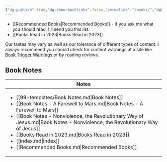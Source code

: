```yaml
---
{"dg-publish":true,"dg-show-backlinks":false,"permalink":"/books/","dgShowBacklinks":false,"dgPassFrontmatter":true}
---
```



* [[Recommended Books\|Recommended Books]] - If you ask me what you should read, I'll send you this list.
* [[Books Read in 2023\|Books Read in 2023]]

Our tastes may vary as well as our tolerance of different types of content. I always recommend you should check for content warnings at a site like [Book Trigger Warnings](https://www.booktriggerwarnings.com/Welcome) or by reading reviews.

## Book Notes

| Notes                                                                                                                                                                                                                                                                                                                                                                                                                      |
| -------------------------------------------------------------------------------------------------------------------------------------------------------------------------------------------------------------------------------------------------------------------------------------------------------------------------------------------------------------------------------------------------------------------------- |
| <ul><li>[[99-templates/Book Notes.md\\|Book Notes]]</li><li>[[Book Notes - A Farewell to Mars.md\\|Book Notes - A Farewell to Mars]]</li><li>[[Book Notes - Nonviolence, the Revolutionary Way of Jesus.md\\|Book Notes - Nonviolence, the Revolutionary Way of Jesus]]</li><li>[[Books Read in 2023.md\\|Books Read in 2023]]</li><li>[[index.md\\|index]]</li><li>[[Recommended Books.md\\|Recommended Books]]</li></ul> |
